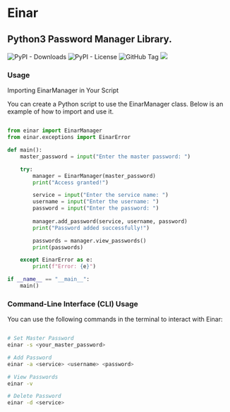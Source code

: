 # Einar

## Python3 Password Manager Library.

![PyPI - Downloads](https://img.shields.io/pypi/dm/einar)
![PyPI - License](https://img.shields.io/pypi/l/einar)
![GitHub Tag](https://img.shields.io/github/v/tag/JuanBindez/einar?include_prereleases)
<a href="https://pypi.org/project/pytubefix/"><img src="https://img.shields.io/pypi/v/einar" /></a>

### Usage

Importing EinarManager in Your Script

You can create a Python script to use the EinarManager class. Below is an example of how to import and use it.

```python

from einar import EinarManager
from einar.exceptions import EinarError

def main():
    master_password = input("Enter the master password: ")

    try:
        manager = EinarManager(master_password)
        print("Access granted!")

        service = input("Enter the service name: ")
        username = input("Enter the username: ")
        password = input("Enter the password: ")
        
        manager.add_password(service, username, password)
        print("Password added successfully!")

        passwords = manager.view_passwords()
        print(passwords)

    except EinarError as e:
        print(f"Error: {e}")

if __name__ == "__main__":
    main()


```

### Command-Line Interface (CLI) Usage

You can use the following commands in the terminal to interact with Einar:

```bash

# Set Master Password
einar -s <your_master_password>

# Add Password
einar -a <service> <username> <password>

# View Passwords
einar -v

# Delete Password
einar -d <service>

```
